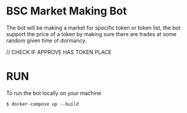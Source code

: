 # BSC Market Making Bot

The bot will be making a market for specific token or token list, the bot support the price of a token by making sure there are trades at some random given time of dormancy.


// CHECK IF APPROVE HAS TOKEN PLACE
# RUN 

To run the bot locally on your machine

```
$ docker-compose up --build

```